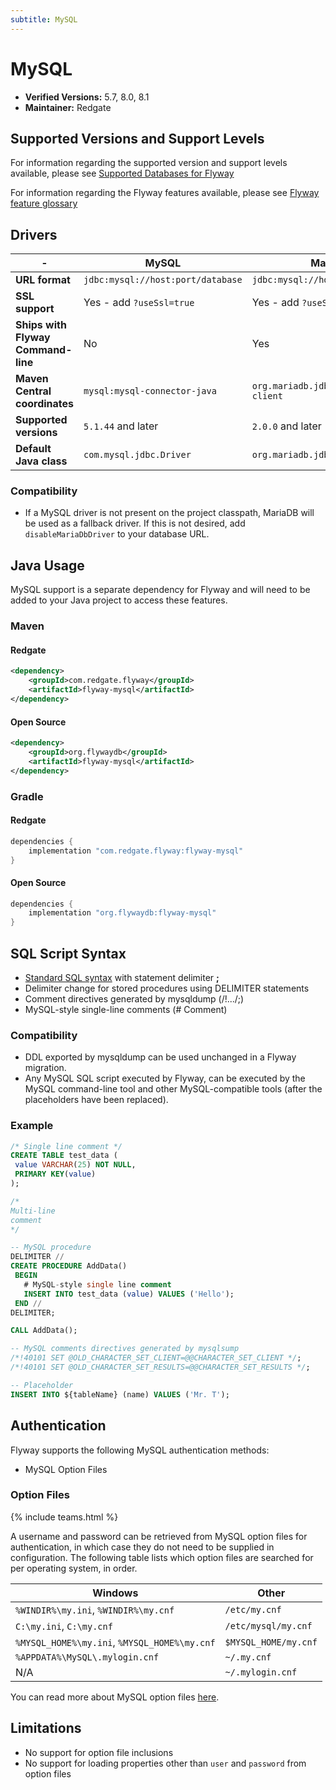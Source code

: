 ```yaml
---
subtitle: MySQL
---
```

# MySQL

 - **Verified Versions:** 5.7, 8.0, 8.1
 - **Maintainer:** Redgate

## Supported Versions and Support Levels
For information regarding the supported version and support levels available, 
please see [Supported Databases for Flyway](https://documentation.red-gate.com/flyway/learn-more-about-flyway/system-requirements/supported-databases-for-flyway)

For information regarding the Flyway features available, please see [Flyway feature glossary](https://documentation.red-gate.com/flyway/learn-more-about-flyway/feature-glossary)

## Drivers

| -                                  | MySQL                             | MariaDB                                |
|------------------------------------|-----------------------------------|----------------------------------------|
| **URL format**                     | `jdbc:mysql://host:port/database` | `jdbc:mysql://host:port/database`      |
| **SSL support**                    | Yes - add `?useSsl=true`          | Yes - add `?useSsl=true`               |
| **Ships with Flyway Command-line** | No                                | Yes                                    |
| **Maven Central coordinates**      | `mysql:mysql-connector-java`      | `org.mariadb.jdbc:mariadb-java-client` |
| **Supported versions**             | `5.1.44` and later                | `2.0.0` and later                      |
| **Default Java class**             | `com.mysql.jdbc.Driver`           | `org.mariadb.jdbc.Driver`              |

### Compatibility

- If a MySQL driver is not present on the project classpath, MariaDB will be used as a fallback driver. If this is not desired, add `disableMariaDbDriver` to your database URL.

## Java Usage
MySQL support is a separate dependency for Flyway and will need to be added to your Java project to access these features.

### Maven
#### Redgate
```xml
<dependency>
    <groupId>com.redgate.flyway</groupId>
    <artifactId>flyway-mysql</artifactId>
</dependency>
```
#### Open Source
```xml
<dependency>
    <groupId>org.flywaydb</groupId>
    <artifactId>flyway-mysql</artifactId>
</dependency>
```

### Gradle
#### Redgate
```groovy
dependencies {
    implementation "com.redgate.flyway:flyway-mysql"
}
```
#### Open Source
```groovy
dependencies {
    implementation "org.flywaydb:flyway-mysql"
}
```


## SQL Script Syntax

- [Standard SQL syntax](Concepts/migrations#sql-based-migrations#syntax) with statement delimiter **;**
- Delimiter change for stored procedures using DELIMITER statements
- Comment directives generated by mysqldump (/!.../;)
- MySQL-style single-line comments (# Comment)

### Compatibility

- DDL exported by mysqldump can be used unchanged in a Flyway migration.
- Any MySQL SQL script executed by Flyway, can be executed by the MySQL command-line tool and other
        MySQL-compatible tools (after the placeholders have been replaced).
        
### Example

```sql
/* Single line comment */
CREATE TABLE test_data (
 value VARCHAR(25) NOT NULL,
 PRIMARY KEY(value)
);

/*
Multi-line
comment
*/

-- MySQL procedure
DELIMITER //
CREATE PROCEDURE AddData()
 BEGIN
   # MySQL-style single line comment
   INSERT INTO test_data (value) VALUES ('Hello');
 END //
DELIMITER;

CALL AddData();

-- MySQL comments directives generated by mysqlsump
/*!40101 SET @OLD_CHARACTER_SET_CLIENT=@@CHARACTER_SET_CLIENT */;
/*!40101 SET @OLD_CHARACTER_SET_RESULTS=@@CHARACTER_SET_RESULTS */;

-- Placeholder
INSERT INTO ${tableName} (name) VALUES ('Mr. T');
```

## Authentication

Flyway supports the following MySQL authentication methods:

- MySQL Option Files

### Option Files
{% include teams.html %}

A username and password can be retrieved from MySQL option files for authentication, in which case they do not need to be supplied in configuration. The following table lists which option files are searched for per operating system, in order.

| Windows                                      | Other                |
|----------------------------------------------|----------------------|
| `%WINDIR%\my.ini`, `%WINDIR%\my.cnf`         | `/etc/my.cnf`        |
| `C:\my.ini`, `C:\my.cnf`                     | `/etc/mysql/my.cnf`  |
| `%MYSQL_HOME%\my.ini`, `%MYSQL_HOME%\my.cnf` | `$MYSQL_HOME/my.cnf` |
| `%APPDATA%\MySQL\.mylogin.cnf`               | `~/.my.cnf`          |
| N/A                                          | `~/.mylogin.cnf`     |

You can read more about MySQL option files [here](https://dev.mysql.com/doc/refman/8.0/en/option-files.html).

## Limitations

- No support for option file inclusions
- No support for loading properties other than `user` and `password` from option files
